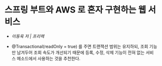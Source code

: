 # 스프링 부트와 AWS 로 혼자 구현하는 웹 서비스
- *이동욱 저 | 프리렉*

- @Transactional(readOnly = true) 를 주면 트랜잭션 범위는 유지하되, 조회 기능만 남겨두어 조회 속도가 개선되기 때문에
등록, 수정, 삭제 기능이 전혀 없는 서비스 메소드에서 사용하는 것을 추천한다.